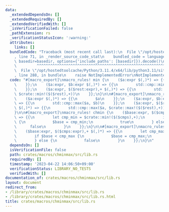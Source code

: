 ```yaml
---
data:
  _extendedDependsOn: []
  _extendedRequiredBy: []
  _extendedVerifiedWith: []
  _isVerificationFailed: false
  _pathExtension: rs
  _verificationStatusIcon: ':warning:'
  attributes:
    links: []
  bundledCode: "Traceback (most recent call last):\n  File \"/opt/hostedtoolcache/Python/3.11.4/x64/lib/python3.11/site-packages/onlinejudge_verify/documentation/build.py\"\
    , line 71, in _render_source_code_stat\n    bundled_code = language.bundle(stat.path,\
    \ basedir=basedir, options={'include_paths': [basedir]}).decode()\n          \
    \         ^^^^^^^^^^^^^^^^^^^^^^^^^^^^^^^^^^^^^^^^^^^^^^^^^^^^^^^^^^^^^^^^^^^^^^^^^^^^^^^^^\n\
    \  File \"/opt/hostedtoolcache/Python/3.11.4/x64/lib/python3.11/site-packages/onlinejudge_verify/languages/rust.py\"\
    , line 288, in bundle\n    raise NotImplementedError\nNotImplementedError\n"
  code: "#[macro_export]\nmacro_rules! min {\n    ($a:expr $(,)*) => {{\n        $a\n\
    \    }};\n    ($a:expr, $b:expr $(,)*) => {{\n        std::cmp::min($a, $b)\n\
    \    }};\n    ($a:expr, $($rest:expr),+ $(,)*) => {{\n        std::cmp::min($a,\
    \ $crate::min!($($rest),+))\n    }};\n}\n\n#[macro_export]\nmacro_rules! max {\n\
    \    ($a:expr $(,)*) => {{\n        $a\n    }};\n    ($a:expr, $b:expr $(,)*)\
    \ => {{\n        std::cmp::max($a, $b)\n    }};\n    ($a:expr, $($rest:expr),+\
    \ $(,)*) => {{\n        std::cmp::max($a, $crate::max!($($rest),+))\n    }};\n\
    }\n\n#[macro_export]\nmacro_rules! chmin {\n    ($base:expr, $($cmps:expr),+ $(,)*)\
    \ => {{\n        let cmp_min = $crate::min!($($cmps),+);\n        if $base > cmp_min\
    \ {\n            $base = cmp_min;\n            true\n        } else {\n      \
    \      false\n        }\n    }};\n}\n\n#[macro_export]\nmacro_rules! chmax {\n\
    \    ($base:expr, $($cmps:expr),+ $(,)*) => {{\n        let cmp_max = $crate::max!($($cmps),+);\n\
    \        if $base < cmp_max {\n            $base = cmp_max;\n            true\n\
    \        } else {\n            false\n        }\n    }};\n}\n"
  dependsOn: []
  isVerificationFile: false
  path: crates/macros/chminmax/src/lib.rs
  requiredBy: []
  timestamp: '2023-04-22 14:06:50+09:00'
  verificationStatus: LIBRARY_NO_TESTS
  verifiedWith: []
documentation_of: crates/macros/chminmax/src/lib.rs
layout: document
redirect_from:
- /library/crates/macros/chminmax/src/lib.rs
- /library/crates/macros/chminmax/src/lib.rs.html
title: crates/macros/chminmax/src/lib.rs
---
```


